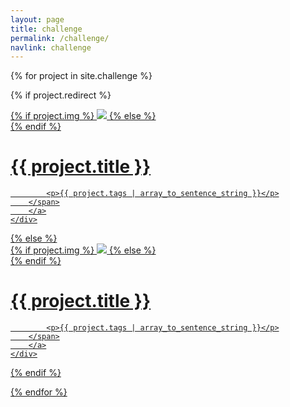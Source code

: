 ```yaml
---
layout: page
title: challenge
permalink: /challenge/
navlink: challenge
---
```


{% for project in site.challenge %}

{% if project.redirect %}
<div class="project">
    <div class="thumbnail">
        <a href="{{ site.baseurl }}/pdf/{{ project.redirect }}" target="_blank">
        {% if project.img %}
        <img class="thumbnail" src="{{ site.baseurl }}/img/{{ project.img }}"/>
        {% else %}
        <div class="thumbnail blankbox"></div>
        {% endif %}    
        <span>
            <h1>{{ project.title }}</h1>

            <p>{{ project.tags | array_to_sentence_string }}</p>
        </span>
        </a>
    </div>
</div>
{% else %}

<div class="project ">
    <div class="thumbnail">
        <a href="{{ site.baseurl }}{{ project.url }}">
        {% if project.img %}
        <img class="thumbnail" src="{{ site.baseurl }}/img/{{ project.img }}"/>
        {% else %}
        <div class="thumbnail blankbox"></div>
        {% endif %}    
        <span>
            <h1>{{ project.title }}</h1>

            <p>{{ project.tags | array_to_sentence_string }}</p>
        </span>
        </a>
    </div>
</div>

{% endif %}

{% endfor %}
